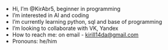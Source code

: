 -  Hi, I’m @KirAbr5, beginner in programming 
-  I’m interested in AI and coding
-  I’m currently learning python, sql and base of programming
-  I’m looking to collaborate with VK, Yandex
-  How to reach me: on email -  kirill14da@gmail.com 
-  Pronouns: he/him 

<!---
KirAbr5/KirAbr5 is a ✨ special ✨ repository because its `README.md` (this file) appears on your GitHub profile.
You can click the Preview link to take a look at your changes.
--->
